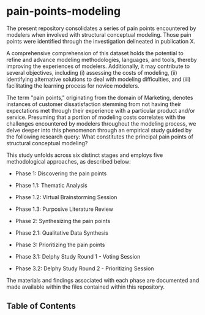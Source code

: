 # pain-points-modeling

The present repository consolidates a series of pain points encountered by modelers when involved with structural conceptual modeling. Those pain points were identified through the investigation delineated in publication X.

A comprehensive comprehension of this dataset holds the potential to refine and advance modeling methodologies, languages, and tools, thereby improving the experiences of modelers. Additionally, it may contribute to several objectives, including (i) assessing the costs of modeling, (ii) identifying alternative solutions to deal with modeling difficulties, and (iii) facilitating the learning process for novice modelers.

The term "pain points," originating from the domain of Marketing, denotes instances of customer dissatisfaction stemming from not having their expectations met through their experience with a particular product and/or service. Presuming that a portion of modeling costs correlates with the challenges encountered by modelers throughout the modeling process, we delve deeper into this phenomenon through an empirical study guided by the following research query: What constitutes the principal pain points of structural conceptual modeling?

This study unfolds across six distinct stages and employs five methodological approaches, as described below:

- Phase 1: Discovering the pain points 
 - Phase 1.1: Thematic Analysis 
 - Phase 1.2: Virtual Brainstorming Session
 - Phase 1.3: Purposive Literature Review 

- Phase 2: Synthesizing the pain points 
 - Phase 2.1: Qualitative Data Synthesis

- Phase 3: Prioritizing the pain points 
 - Phase 3.1: Delphy Study Round 1 - Voting Session
 - Phase 3.2: Delphy Study Round 2 - Prioritizing Session  


The materials and findings associated with each phase are documented and made available within the files contained within this repository.

## Table of Contents 








